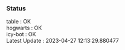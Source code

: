 ### Status


table : OK  
hogwarts : OK  
icy-bot : OK  
Latest Update : 2023-04-27 12:13:29.880477
